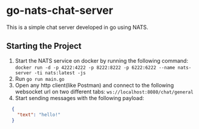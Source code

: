 # go-nats-chat-server
This is a simple chat server developed in go using NATS.

## Starting the Project
1. Start the NATS service on docker by running the following command:
  `docker run -d -p 4222:4222 -p 8222:8222 -p 6222:6222 --name nats-server -ti nats:latest -js`
2. Run `go run main.go`
3. Open any http client(like Postman) and connect to the following websocket url on two different tabs:
  `ws://localhost:8080/chat/general`
4. Start sending messages with the following payload:
  ```json
    {
      "text": "hello!"
    }
  ```
